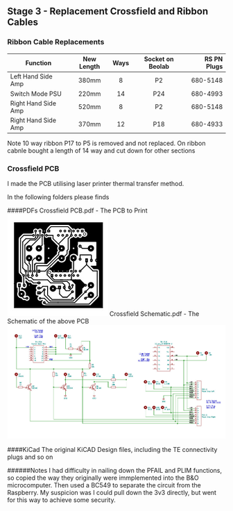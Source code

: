 ## Stage 3 - Replacement Crossfield and Ribbon Cables

### Ribbon Cable Replacements

| Function            | New Length    | Ways | Socket on Beolab   | RS PN Plugs   |
| ------------------- |:-------------:| :---:| :----------------: | ------------: |
| Left Hand Side Amp  | 380mm         | 8    | P2                 | 680-5148      |
| Switch Mode PSU     | 220mm         | 14   | P24                | 680-4993      |
| Right Hand Side Amp | 520mm         | 8    | P2                 | 680-5148      |
| Right Hand Side Amp | 370mm         | 12   | P18                | 680-4933      |

Note 10 way ribbon P17 to P5 is removed and not replaced. On ribbon cabnle bought a length of 14 way and cut down for other sections

### Crossfield PCB

I made the PCB utilising laser printer thermal transfer method. 

In the following folders please finds

####PDFs
Crossfield PCB.pdf - The PCB to Print
![Alt text](./images/pcb.jpg?raw=true "PCB")
Crossfield Schematic.pdf - The Schematic of the above PCB
![Alt text](./images/Schematic.jpg?raw=true "PCB")

####KiCad
The original KiCAD Design files, including the TE connectivity plugs and so on

######Notes 
I had difficulty in nailing down the PFAIL and PLIM functions, so copied the way they originally were immplemented into the B&O microcomputer. Then used a BC549 to separate the circuit from the Raspberry. My suspicion was I could pull down the 3v3 directly, but went for this way to achieve some security.
 


